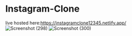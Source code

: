 # Instagram-Clone 
live hosted here:https://instagramclone12345.netlify.app/
![Screenshot (298)](https://user-images.githubusercontent.com/109847669/217160702-401b139e-fa7b-4d8c-a7fa-340d3b2cea73.png)
![Screenshot (300)](https://user-images.githubusercontent.com/109847669/217160709-ea7c2a6d-a566-464e-84fe-9d5f15a904fd.png)

